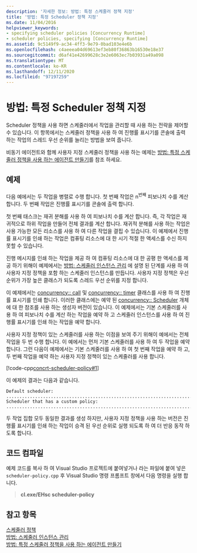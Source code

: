 ```yaml
---
description: '자세한 정보: 방법: 특정 스케줄러 정책 지정'
title: '방법: 특정 Scheduler 정책 지정'
ms.date: 11/04/2016
helpviewer_keywords:
- specifying scheduler policies [Concurrency Runtime]
- scheduler policies, specifying [Concurrency Runtime]
ms.assetid: 9c5149f9-ac34-4ff3-9e79-0bad103e4e6b
ms.openlocfilehash: c4aeeea04d69613ef3eb80f36863b16530e18e37
ms.sourcegitcommit: d6af41e42699628c3e2e6063ec7b03931a49a098
ms.translationtype: MT
ms.contentlocale: ko-KR
ms.lasthandoff: 12/11/2020
ms.locfileid: "97197259"
---
```

# <a name="how-to-specify-specific-scheduler-policies"></a>방법: 특정 Scheduler 정책 지정

Scheduler 정책을 사용 하면 스케줄러에서 작업을 관리할 때 사용 하는 전략을 제어할 수 있습니다. 이 항목에서는 스케줄러 정책을 사용 하 여 진행률 표시기를 콘솔에 출력 하는 작업의 스레드 우선 순위를 늘리는 방법을 보여 줍니다.

비동기 에이전트와 함께 사용자 지정 스케줄러 정책을 사용 하는 예제는 [방법: 특정 스케줄러 정책을 사용 하는 에이전트 만들기](../../parallel/concrt/how-to-create-agents-that-use-specific-scheduler-policies.md)를 참조 하세요.

## <a name="example"></a>예제

다음 예에서는 두 작업을 병렬로 수행 합니다. 첫 번째 작업은 n<sup>번째</sup> 피보나치 수를 계산 합니다. 두 번째 작업은 진행률 표시기를 콘솔에 출력 합니다.

첫 번째 태스크는 재귀 분해를 사용 하 여 피보나치 수를 계산 합니다. 즉, 각 작업은 재귀적으로 하위 작업을 만들어 전체 결과를 계산 합니다. 재귀적 분해를 사용 하는 작업은 사용 가능한 모든 리소스를 사용 하 여 다른 작업을 결핍 수 있습니다. 이 예제에서 진행률 표시기를 인쇄 하는 작업은 컴퓨팅 리소스에 대 한 시기 적절 한 액세스를 수신 하지 못할 수 있습니다.

진행 메시지를 인쇄 하는 작업을 제공 하 여 컴퓨팅 리소스에 대 한 공평 한 액세스를 제공 하기 위해이 예제에서는 [방법: 스케줄러 인스턴스 관리](../../parallel/concrt/how-to-manage-a-scheduler-instance.md) 에 설명 된 단계를 사용 하 여 사용자 지정 정책을 포함 하는 스케줄러 인스턴스를 만듭니다. 사용자 지정 정책은 우선 순위가 가장 높은 클래스가 되도록 스레드 우선 순위를 지정 합니다.

이 예제에서는 [concurrency:: call](../../parallel/concrt/reference/call-class.md) 및 [concurrency:: timer](../../parallel/concrt/reference/timer-class.md) 클래스를 사용 하 여 진행률 표시기를 인쇄 합니다. 이러한 클래스에는 예약 된 [concurrency:: Scheduler](../../parallel/concrt/reference/scheduler-class.md) 개체에 대 한 참조를 사용 하는 생성자 버전이 있습니다. 이 예제에서는 기본 스케줄러를 사용 하 여 피보나치 수를 계산 하는 작업을 예약 하 고 스케줄러 인스턴스를 사용 하 여 진행률 표시기를 인쇄 하는 작업을 예약 합니다.

사용자 지정 정책이 있는 스케줄러를 사용 하는 이점을 보여 주기 위해이 예에서는 전체 작업을 두 번 수행 합니다. 이 예에서는 먼저 기본 스케줄러를 사용 하 여 두 작업을 예약 합니다. 그런 다음이 예제에서는 기본 스케줄러를 사용 하 여 첫 번째 작업을 예약 하 고, 두 번째 작업을 예약 하는 사용자 지정 정책이 있는 스케줄러를 사용 합니다.

[!code-cpp[concrt-scheduler-policy#1](../../parallel/concrt/codesnippet/cpp/how-to-specify-specific-scheduler-policies_1.cpp)]

이 예제의 결과는 다음과 같습니다.

```Output
Default scheduler:
...........................................................................done
Scheduler that has a custom policy:
...........................................................................done
```

두 작업 집합 모두 동일한 결과를 생성 하지만, 사용자 지정 정책을 사용 하는 버전은 진행률 표시기를 인쇄 하는 작업이 승격 된 우선 순위로 실행 되도록 하 여 더 반응 동작 하도록 합니다.

## <a name="compiling-the-code"></a>코드 컴파일

예제 코드를 복사 하 여 Visual Studio 프로젝트에 붙여넣거나 라는 파일에 붙여 넣은 `scheduler-policy.cpp` 후 Visual Studio 명령 프롬프트 창에서 다음 명령을 실행 합니다.

> **cl.exe/EHsc scheduler-policy**

## <a name="see-also"></a>참고 항목

[스케줄러 정책](../../parallel/concrt/scheduler-policies.md)<br/>
[방법: 스케줄러 인스턴스 관리](../../parallel/concrt/how-to-manage-a-scheduler-instance.md)<br/>
[방법: 특정 스케줄러 정책을 사용 하는 에이전트 만들기](../../parallel/concrt/how-to-create-agents-that-use-specific-scheduler-policies.md)
